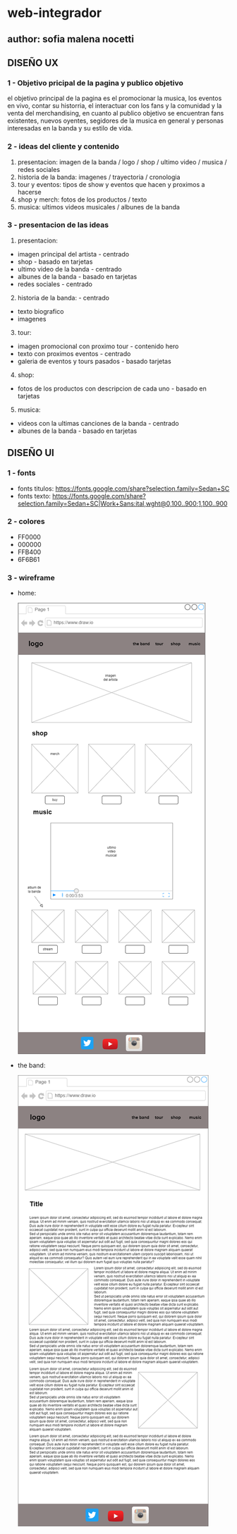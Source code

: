 # web-integrador
## author: sofia malena nocetti

## DISEÑO UX

 ### 1 - Objetivo pricipal de la pagina y publico objetivo 

  el objetivo principal de la pagina es el promocionar la musica, los eventos en vivo, contar su historria, el interactuar con los fans y la comunidad y la venta del merchandising, en cuanto al publico objetivo se encuentran fans existentes, nuevos oyentes, segidores de la musica en general y personas interesadas en la banda y su estilo de vida.

  ### 2 - ideas del cliente y contenido

  1. presentacion: imagen de la banda / logo / shop / ultimo video / musica / redes sociales
  2. historia de la banda: imagenes / trayectoria / cronologia 
  3. tour y eventos: tipos de show y eventos que hacen y proximos a hacerse 
  4. shop y merch: fotos de los productos / texto 
  5. musica: ultimos videos musicales / albunes de la banda


  ### 3 - presentacion de las ideas 

  1. presentacion:
   + imagen principal del artista - centrado 
   + shop - basado en tarjetas 
   + ultimo video de la banda - centrado
   + albunes de la banda - basado en tarjetas 
   + redes sociales - centrado

  2. historia de la banda: - centrado 
   + texto biografico 
   + imagenes  
 
  3. tour:
   + imagen promocional con proximo tour - contenido hero
   + texto con proximos eventos - centrado 
   + galeria de eventos y tours pasados - basado tarjetas 

  4. shop:
   +  fotos de los productos con descripcion de cada uno - basado en tarjetas

  5. musica: 
   + videos con la ultimas canciones de la banda - centrado 
   + albunes de la banda - basado en tarjetas
   

## DISEÑO UI

### 1 - fonts

+ fonts titulos: https://fonts.google.com/share?selection.family=Sedan+SC
+ fonts texto: https://fonts.google.com/share?selection.family=Sedan+SC|Work+Sans:ital,wght@0,100..900;1,100..900

### 2 - colores 

+ FF0000
+ 000000
+ FFB400
+ 6F6B61

### 3 - wireframe 

+ home:
  
  ![](https://github.com/SofiaNocetti/web-integrador/blob/main/wireframe%20integrador-HOME.drawio.png)

+ the band:
  
  ![](https://github.com/SofiaNocetti/web-integrador/blob/main/wireframe%20integrador-the%20band.drawio.png)

